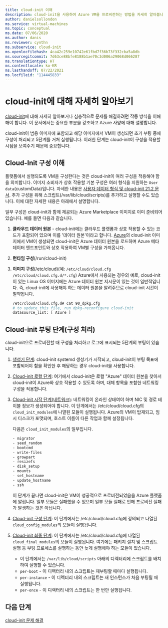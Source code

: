 ```yaml
---
title: cloud-init 이해
description: cloud-init을 사용하여 Azure VM을 프로비전하는 방법을 자세히 알아봅니다.
author: danielsollondon
ms.service: virtual-machines
ms.topic: conceptual
ms.date: 07/06/2020
ms.author: danis
ms.reviewer: cynthn
ms.subservice: cloud-init
ms.openlocfilehash: 4ca42c259e10742e61fbd7f36b73f332cba5a8db
ms.sourcegitcommit: 7d63ce88bfe8188b1ae70c3d006a29068d066287
ms.translationtype: HT
ms.contentlocale: ko-KR
ms.lasthandoff: 07/22/2021
ms.locfileid: "114445833"
---
```

# <a name="diving-deeper-into-cloud-init"></a>cloud-init에 대해 자세히 알아보기
[cloud-init](https://cloudinit.readthedocs.io/en/latest/index.html)에 대해 자세히 알아보거나 심층적으로 문제를 해결하려면 작동 방식을 이해해야 합니다. 이 문서에서는 중요한 부분을 강조하고 Azure 사양에 대해 설명합니다.

cloud-init이 범용 이미지에 포함되고 해당 이미지에서 VM이 생성되면 초기 부팅 중에 구성이 처리되고 5단계를 거쳐 실행됩니다. 이러한 단계는 cloud-init이 구성을 적용할 시점을 보여주기 때문에 중요합니다. 


## <a name="understand-cloud-init-configuration"></a>Cloud-Init 구성 이해
플랫폼에서 실행되도록 VM을 구성한다는 것은 cloud-init이 여러 구성을 적용해야 함을 의미합니다. 이미지 소비자가 상호 작용할 기본 구성은 여러 형식을 지원하는 `User data`(customData)입니다. 자세한 내용은 [사용자 데이터 형식 및 cloud-init 21.2 문서](https://cloudinit.readthedocs.io/en/latest/topics/format.html#user-data-formats). 추가 구성을 위해 스크립트(/var/lib/cloud/scripts)를 추가하고 실행할 수도 있습니다. 이에 대한 자세한 내용은 아래에서 설명합니다.

일부 구성은 cloud-init과 함께 제공되는 Azure Marketplace 이미지로 이미 준비되어 있습니다. 예를 들면 다음과 같습니다.

1. **클라우드 데이터 원본** - cloud-init에는 클라우드 플랫폼과 상호 작용할 수 있는 코드가 포함되어 있으며 이를 '데이터 원본'이라고 합니다. [Azure](https://cloudinit.readthedocs.io/en/latest/topics/datasources/azure.html#azure)의 cloud-init 이미지에서 VM이 생성되면 cloud-init은 Azure 데이터 원본을 로드하며 Azure 메타데이터 엔드포인트와 상호 작용하여 VM별 구성을 가져옵니다.
2. **런타임 구성**(/run/cloud-init)
3. **이미지 구성**(/etc/cloud)(예: `/etc/cloud/cloud.cfg` `/etc/cloud/cloud.cfg.d/*.cfg`) Azure에서 사용되는 경우의 예로, cloud-init이 있는 Linux OS 이미지에는 Azure 데이터 원본 지시문이 있는 것이 일반적입니다. 즉, cloud-init에 사용해야 하는 데이터 원본을 알려주므로 cloud-init 시간이 절약됩니다.

   ```bash
   /etc/cloud/cloud.cfg.d# cat 90_dpkg.cfg
   # to update this file, run dpkg-reconfigure cloud-init
   datasource_list: [ Azure ]
   ```


## <a name="cloud-init-boot-stages-processing-configuration"></a>Cloud-init 부팅 단계(구성 처리)

cloud-init으로 프로비전할 때 구성을 처리하고 로그에 표시되는 5단계의 부팅이 있습니다.

1. [생성기 단계](https://cloudinit.readthedocs.io/en/latest/topics/boot.html#generator): cloud-init systemd 생성기가 시작되고, cloud-init이 부팅 목표에 포함되어야 함을 확인한 후 해당하는 경우 cloud-init을 사용합니다. 

2. [Cloud-init 로컬 단계](https://cloudinit.readthedocs.io/en/latest/topics/boot.html#local): 여기에서 cloud-init은 로컬 "Azure" 데이터 원본을 찾아서 cloud-init이 Azure와 상호 작용할 수 있도록 하며, 대체 항목을 포함한 네트워킹 구성을 적용합니다.

3. [Cloud-init 시작 단계(네트워크)](https://cloudinit.readthedocs.io/en/latest/topics/boot.html#network): 네트워킹이 온라인 상태여야 하며 NIC 및 경로 테이블 정보가 생성되어야 합니다. 이 단계에서는 /etc/cloud/cloud.cfg의 `cloud_init_modules`에 나열된 모듈이 실행됩니다. Azure의 VM이 탑재되고, 임시 디스크가 포맷되며, 호스트 이름이 다른 작업과 함께 설정됩니다.

   다음은 `cloud_init_modules`의 일부입니다.
   
   ```bash
   - migrator
   - seed_random
   - bootcmd
   - write-files
   - growpart
   - resizefs
   - disk_setup
   - mounts
   - set_hostname
   - update_hostname
   - ssh
   ```
   
   이 단계가 끝나면 cloud-init은 VM이 성공적으로 프로비전되었음을 Azure 플랫폼에 알립니다. 일부 모듈은 실패했을 수 있으며 일부 모듈 실패로 인해 프로비전 실패가 발생하는 것은 아닙니다.

4. [Cloud-init 구성 단계](https://cloudinit.readthedocs.io/en/latest/topics/boot.html#config): 이 단계에서는 /etc/cloud/cloud.cfg에 정의되고 나열된 `cloud_config_modules`의 모듈이 실행됩니다.


5. [Cloud-init 최종 단계](https://cloudinit.readthedocs.io/en/latest/topics/boot.html#final): 이 단계에서는 /etc/cloud/cloud.cfg에 나열된 `cloud_final_modules`의 모듈이 실행됩니다. 여기에는 패키지 설치 및 스크립트 실행 등 부팅 프로세스를 실행하는 동안 늦게 실행해야 하는 모듈이 있습니다. 

   -   이 단계에서는 `/var/lib/cloud/scripts` 아래의 디렉터리에 스크립트를 배치하여 실행할 수 있습니다.
   - `per-boot` - 이 디렉터리 내의 스크립트는 재부팅할 때마다 실행됩니다.
   - `per-instance` - 이 디렉터리 내의 스크립트는 새 인스턴스가 처음 부팅될 때 실행됩니다.
   - `per-once` - 이 디렉터리 내의 스크립트는 한 번만 실행됩니다.

## <a name="next-steps"></a>다음 단계

[cloud-init 문제 해결](cloud-init-troubleshooting.md)
